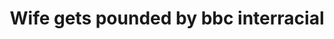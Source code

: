 ---
layout: post
title: Wife gets pounded by bbc interracial
duration: '07:30'
view: 250
rate: 2
video: 'https://flashservice.xvideos.com/embedframe/14937941'
priority: 0.9
changefreq: daily
---